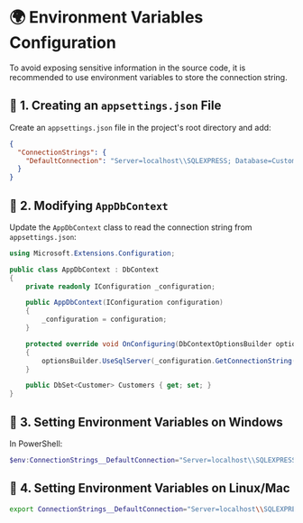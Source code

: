 # 🌍 Environment Variables Configuration

To avoid exposing sensitive information in the source code, it is recommended to use environment variables to store the connection string.

## 📌 1. Creating an `appsettings.json` File
Create an `appsettings.json` file in the project's root directory and add:

```json
{
  "ConnectionStrings": {
    "DefaultConnection": "Server=localhost\\SQLEXPRESS; Database=CustomerDB; Trusted_Connection=True; Encrypt=False;"
  }
}
```

## 📌 2. Modifying `AppDbContext`
Update the `AppDbContext` class to read the connection string from `appsettings.json`:

```csharp
using Microsoft.Extensions.Configuration;

public class AppDbContext : DbContext
{
    private readonly IConfiguration _configuration;

    public AppDbContext(IConfiguration configuration)
    {
        _configuration = configuration;
    }

    protected override void OnConfiguring(DbContextOptionsBuilder optionsBuilder)
    {
        optionsBuilder.UseSqlServer(_configuration.GetConnectionString("DefaultConnection"));
    }

    public DbSet<Customer> Customers { get; set; }
}
```

## 📌 3. Setting Environment Variables on Windows
In PowerShell:
```powershell
$env:ConnectionStrings__DefaultConnection="Server=localhost\\SQLEXPRESS; Database=CustomerDB; Trusted_Connection=True; Encrypt=False;"
```

## 📌 4. Setting Environment Variables on Linux/Mac
```sh
export ConnectionStrings__DefaultConnection="Server=localhost\\SQLEXPRESS; Database=CustomerDB; Trusted_Connection=True; Encrypt=False;"
```